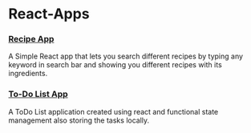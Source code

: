 # React-Apps

### [Recipe App](./recipe)

A Simple React app that lets you search different recipes by typing any keyword in search bar and showing you different recipes with its ingredients.


### [To-Do List App](./todo-app)

A ToDo List application created using react and functional state management also storing the tasks locally.
